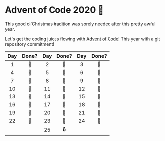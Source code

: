 # Advent of Code 2020 🎄
This good ol'Christmas tradition was sorely needed after this pretty awful year. 

Let's get the coding juices flowing with [Advent of Code](https://adventofcode.com)! This year with a git repository commitment!

| Day | Done? | Day | Done? | Day | Done? |
|:---:|:-----:|:---:|:-----:|:---:|:-----:|
|  1   |   🌟  |  2 |   🌟  |   3  |   🌟  |
|  4   |   🌟  |  5 |   🌟  |   6  |   🌟  |
|  7   |   🌟  |  8 |   🌟  |   9  |   🌟  |
|  10  |   🌟  | 11 |   🌟  |  12  |   🌟  |
|  13  |   🌟  | 14 |   🌟  |  15  |   🌟  |
|  16  |   🌟  | 17 |   🌟  |  18  |   🌟  |
|  19  |   🌟  | 20 |   🌟  |  21  |   🌟  |
|  22  |   🌟  | 23 |   🌟  |  24  |   🌟  |
|      |       | 25 |  🔒   |      |      |
